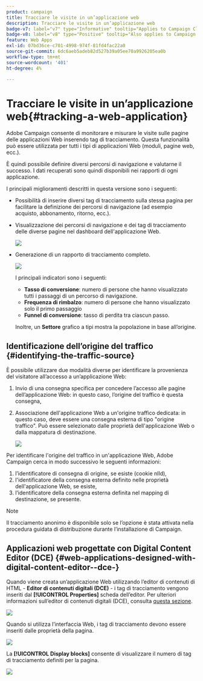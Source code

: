 ```yaml
---
product: campaign
title: Tracciare le visite in un’applicazione web
description: Tracciare le visite in un’applicazione web
badge-v7: label="v7" type="Informative" tooltip="Applies to Campaign Classic v7"
badge-v8: label="v8" type="Positive" tooltip="Also applies to Campaign v8"
feature: Web Apps
exl-id: 07bd36ce-c701-4998-974f-81fd4fac22a0
source-git-commit: 6dc6aeb5adeb82d527b39a05ee70a9926205ea0b
workflow-type: tm+mt
source-wordcount: '401'
ht-degree: 4%

---
```


# Tracciare le visite in un’applicazione web{#tracking-a-web-application}



Adobe Campaign consente di monitorare e misurare le visite sulle pagine delle applicazioni Web inserendo tag di tracciamento. Questa funzionalità può essere utilizzata per tutti i tipi di applicazioni Web (moduli, pagine web, ecc.).

È quindi possibile definire diversi percorsi di navigazione e valutarne il successo. I dati recuperati sono quindi disponibili nei rapporti di ogni applicazione.

I principali miglioramenti descritti in questa versione sono i seguenti:

* Possibilità di inserire diversi tag di tracciamento sulla stessa pagina per facilitare la definizione dei percorsi di navigazione (ad esempio acquisto, abbonamento, ritorno, ecc.).
* Visualizzazione dei percorsi di navigazione e dei tag di tracciamento delle diverse pagine nel dashboard dell&#39;applicazione Web.

   ![](assets/trackers_1.png)

* Generazione di un rapporto di tracciamento completo.

   ![](assets/trackers_5.png)

   I principali indicatori sono i seguenti:

   * **Tasso di conversione**: numero di persone che hanno visualizzato tutti i passaggi di un percorso di navigazione.
   * **Frequenza di rimbalzo**: numero di persone che hanno visualizzato solo il primo passaggio
   * **Funnel di conversione**: tasso di perdita tra ciascun passo.

   Inoltre, un **Settore** grafico a tipi mostra la popolazione in base all’origine.

## Identificazione dell’origine del traffico {#identifying-the-traffic-source}

È possibile utilizzare due modalità diverse per identificare la provenienza del visitatore all’accesso a un’applicazione Web:

1. Invio di una consegna specifica per concedere l’accesso alle pagine dell’applicazione Web: in questo caso, l’origine del traffico è questa consegna,
1. Associazione dell&#39;applicazione Web a un&#39;origine traffico dedicata: in questo caso, deve essere una consegna esterna di tipo &quot;origine traffico&quot;. Può essere selezionato dalle proprietà dell&#39;applicazione Web o dalla mappatura di destinazione.

   ![](assets/trackers_6.png)

Per identificare l&#39;origine del traffico in un&#39;applicazione Web, Adobe Campaign cerca in modo successivo le seguenti informazioni:

1. l’identificatore di consegna di origine, se esiste (cookie nlId),
1. l&#39;identificatore della consegna esterna definito nelle proprietà dell&#39;applicazione Web, se esiste,
1. l’identificatore della consegna esterna definita nel mapping di destinazione, se presente.

>[!NOTE]
>
>Il tracciamento anonimo è disponibile solo se l’opzione è stata attivata nella procedura guidata di distribuzione durante l’installazione di Campaign.

## Applicazioni web progettate con Digital Content Editor (DCE) {#web-applications-designed-with-digital-content-editor--dce-}

Quando viene creata un’applicazione Web utilizzando l’editor di contenuti di HTML - **Editor di contenuti digitali (DCE)** - i tag di tracciamento vengono inseriti dal **[!UICONTROL Properties]** scheda dell’editor. Per ulteriori informazioni sull’editor di contenuti digitali (DCE), consulta [questa sezione](about-campaign-html-editor.md).

![](assets/trackers_2.png)

Quando si utilizza l’interfaccia Web, i tag di tracciamento devono essere inseriti dalle proprietà della pagina.

![](assets/trackers_3.png)

La **[!UICONTROL Display blocks]** consente di visualizzare il numero di tag di tracciamento definiti per la pagina.

![](assets/trackers_4.png)
